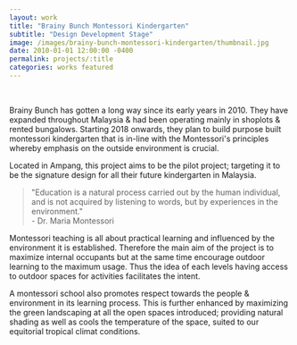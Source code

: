 ```yaml
---
layout: work
title: "Brainy Bunch Montessori Kindergarten"
subtitle: "Design Development Stage"
image: /images/brainy-bunch-montessori-kindergarten/thumbnail.jpg
date: 2010-01-01 12:00:00 -0400
permalink: projects/:title
categories: works featured
---
```


<section>
  <div class="row">
    <div class="8u 12u$(medium)">
      <span class="image fit"><img src="{{ site.baseurl }}/images/brainy-bunch-montessori-kindergarten/pic01.jpg" alt="" /></span>
      <span class="image fit"><img src="{{ site.baseurl }}/images/brainy-bunch-montessori-kindergarten/pic02.jpg" alt="" /></span>
      <span class="image fit"><img src="{{ site.baseurl }}/images/brainy-bunch-montessori-kindergarten/pic03.jpg" alt="" /></span>
      <span class="image fit"><img src="{{ site.baseurl }}/images/brainy-bunch-montessori-kindergarten/pic04.jpg" alt="" /></span>
      <span class="image fit"><img src="{{ site.baseurl }}/images/brainy-bunch-montessori-kindergarten/pic05.jpg" alt="" /></span>
      <span class="image fit"><img src="{{ site.baseurl }}/images/brainy-bunch-montessori-kindergarten/pic06.jpg" alt="" /></span>
      <span class="image fit"><img src="{{ site.baseurl }}/images/brainy-bunch-montessori-kindergarten/pic07.jpg" alt="" /></span>
    </div>
    <div class="4u$ 12u$(medium)">
      <p>
        Brainy Bunch has gotten a long way since its early years in 2010. They have expanded throughout Malaysia & had
        been operating mainly in shoplots & rented bungalows. Starting 2018 onwards, they plan to build purpose built
        montessori kindergarten that is in-line with the Montessori's principles whereby emphasis on the outside
        environment is crucial.
      </p>
      <p>
        Located in Ampang, this project aims to be the pilot project; targeting it to be the signature design for all
        their future kindergarten in Malaysia.
      </p>
      <blockquote>
        "Education is a natural process carried out by the human individual, and is not acquired by listening to words,
        but by experiences in the environment."
        <br />
        - Dr. Maria Montessori
      </blockquote>
      <p>
        Montessori teaching is all about practical learning and influenced by the environment it is established.
        Therefore the main aim of the project is to maximize internal occupants but at the same time encourage outdoor
        learning to the maximum usage. Thus the idea of each levels having access to outdoor spaces for activities
        facilitates the intent.
      </p>
      <p>
        A montessori school also promotes respect towards the people & environment in its learning process. This is
        further enhanced by maximizing the green landscaping at all the open spaces introduced; providing natural
        shading as well as cools the temperature of the space, suited to our equitorial tropical climat conditions.
      </p>
    </div>
  </div>
</section>